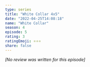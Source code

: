 ```yaml
---
type: series
title: "White Collar 4x5"
date: "2022-04-25T14:08:18"
name: "White Collar"
season: 4
episode: 5
rating: 3
ratingEmoji: ⭐️⭐️⭐️
share: false
---
```


*[No review was written for this episode]*
